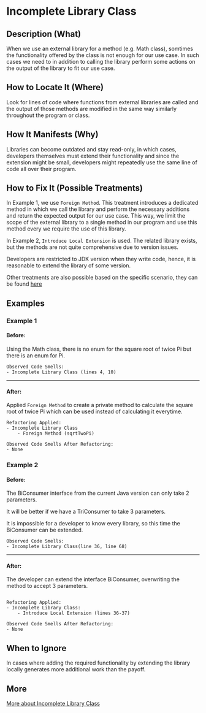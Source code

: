 # Incomplete Library Class

## Description (What)

When we use an external library for a method (e.g. Math class), somtimes the functionality offered by the class is not enough for our use case. In such cases we need to in addition to calling the library perform some actions on the output of the library to fit our use case.

## How to Locate It (Where)

Look for lines of code where functions from external libraries are called and the output of those methods are modified in the same way similarly throughout the program or class.

## How It Manifests (Why)

Libraries can become outdated and stay read-only, in which cases, developers themselves must extend their functionality and since the extension might be small, developers might repeatedly use the same line of code all over their program.

## How to Fix It (Possible Treatments)

In Example 1, we use `Foreign Method`. This treatment introduces a dedicated method in which we call the library and perform the necessary additions and return the expected output for our use case. This way, we limit the scope of the external library to a single method in our program and use this method every we require the use of this library.

In Example 2, `Introduce Local Extension` is used. The related library exists, but the methods are not quite comprehensive due to version issues.

Developers are restricted to JDK version when they write code, hence, it is reasonable to extend the library of some version.

Other treatments are also possible based on the specific scenario, they can be found [here](https://refactoring.guru/smells/incomplete-library-class#:~:text=Treatment)

## Examples

### Example 1

#### Before:

Using the Math class, there is no enum for the square root of twice Pi but there is an enum for Pi.

```
Observed Code Smells:
- Incomplete Library Class (lines 4, 10)
```

---

#### After:

Applied `Foreign Method` to create a private method to calculate the square root of twice Pi which can be used instead of calculating it everytime.

```
Refactoring Applied:
- Incomplete Library Class
    - Foreign Method (sqrtTwoPi)
```

```
Observed Code Smells After Refactoring:
- None
```

### Example 2

#### Before:

The BiConsumer interface from the current Java version can only take 2 parameters.

It will be better if we have a TriConsumer to take 3 parameters.

It is impossible for a developer to know every library, so this time the BiConsumer can be extended.

```
Observed Code Smells:
- Incomplete Library Class(line 36, line 68)
```

---

#### After:

The developer can extend the interface BiConsumer, overwriting the method to accept 3 parameters.
```

Refactoring Applied:
- Incomplete Library Class:
    - Introduce Local Extension (lines 36-37)
```

```
Observed Code Smells After Refactoring:
- None
```

## When to Ignore

In cases where adding the required functionality by extending the library locally generates more additional work than the payoff.

## More

[More about Incomplete Library Class](https://refactoring.guru/smells/incomplete-library-class)

